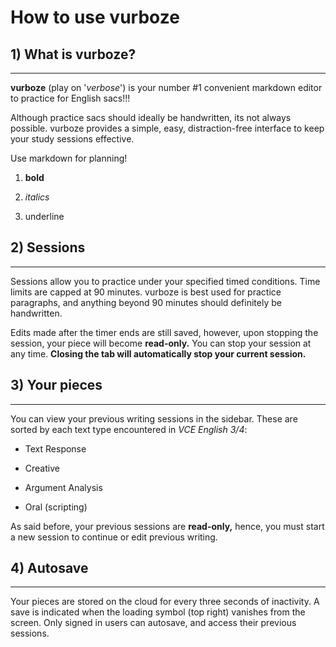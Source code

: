 # How to use vurboze

## 1) What is vurboze?
-------------------

**vurboze** (play on '_verbose_') is your number #1 convenient markdown editor to practice for English sacs!!!

Although practice sacs should ideally be handwritten, its not always possible. vurboze provides a simple, easy, distraction-free interface to keep your study sessions effective.

Use markdown for planning!

1.  **bold**
    
2.  _italics_
    
3.  underline
    

## 2) Sessions
-----------

Sessions allow you to practice under your specified timed conditions. Time limits are capped at 90 minutes. vurboze is best used for practice paragraphs, and anything beyond 90 minutes should definitely be handwritten.

Edits made after the timer ends are still saved, however, upon stopping the session, your piece will become **read-only.** You can stop your session at any time. **Closing the tab will automatically stop your current session.**

## 3) Your pieces
--------------

You can view your previous writing sessions in the sidebar. These are sorted by each text type encountered in _VCE English 3/4_:

*   Text Response
    
*   Creative
    
*   Argument Analysis
    
*   Oral (scripting)
    

As said before, your previous sessions are **read-only,** hence, you must start a new session to continue or edit previous writing.

## 4) Autosave
-----------

Your pieces are stored on the cloud for every three seconds of inactivity. A save is indicated when the loading symbol (top right) vanishes from the screen. Only signed in users can autosave, and access their previous sessions.
